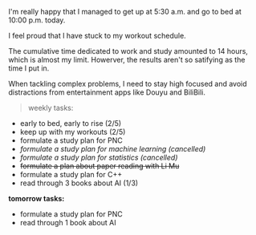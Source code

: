 I'm really happy that I managed to get up at 5:30 a.m. and go to bed at 10:00 p.m. today.

I feel proud that I have stuck to my workout schedule.

The cumulative time dedicated to work and study amounted to 14 hours, which is almost my limit. Howerver, the results aren't so satifying as the time I put in.

When tackling complex problems, I need to stay high focused and avoid distractions from entertainment apps like Douyu and BiliBili.

> weekly tasks:
+ early to bed, early to rise (2/5)
+ keep up with my workouts (2/5)
+ formulate a study plan for PNC
+ *formulate a study plan for machine learning (cancelled)*
+ *formulate a study plan for statistics (cancelled)*
+ ~~formulate a plan about paper reading with Li Mu~~
+ formulate a study plan for C++
+ read through 3 books about AI (1/3)

**tomorrow tasks:**
- formulate a study plan for PNC
- read through 1 book about AI
